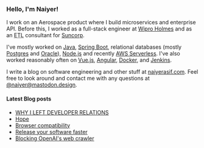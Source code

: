 ### Hello, I'm Naiyer!

I work on an Aerospace product where I build microservices and enterprise API. Before this, I worked as a full-stack engineer at [Wipro Holmes](https://www.wipro.com/holmes/) and as an <abbr title="Extract Transform Load">ETL</abbr> consultant for [Suncorp](https://www.suncorp.com.au/).

I've mostly worked on [Java](https://openjdk.java.net/), [Spring Boot](https://spring.io/projects/spring-boot), relational databases (mostly [Postgres](https://www.postgresql.org/) and [Oracle](https://www.oracle.com/database/)), [Node.js](https://nodejs.org/en/) and recently [AWS Serverless](https://aws.amazon.com/serverless/). I've also worked reasonably often on [Vue.js](https://vuejs.org/), [Angular](https://angular.io/), [Docker](https://www.docker.com/), and [Jenkins](https://www.jenkins.io/).

I write a blog on software engineering and other stuff at [naiyerasif.com](https://www.naiyerasif.com). Feel free to look around and contact me with any questions at [@naiyer@mastodon.design](https://mastodon.design/@naiyer).

#### Latest Blog posts

<!-- BLOG-POST-LIST:START -->
- [WHY I LEFT DEVELOPER RELATIONS](https://www.naiyerasif.com/post/2023/09/04/why-i-left-developer-relations/)
- [Hope](https://www.naiyerasif.com/post/2023/08/30/hope/)
- [Browser compatibility](https://www.naiyerasif.com/post/2023/08/27/browser-compatibility/)
- [Release your software faster](https://www.naiyerasif.com/post/2023/08/19/release-your-software-faster/)
- [Blocking OpenAI&#39;s web crawler](https://www.naiyerasif.com/post/2023/08/11/blocking-openais-web-crawler/)
<!-- BLOG-POST-LIST:END -->
